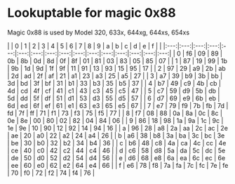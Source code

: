 # Lookuptable for magic 0x88

Magic 0x88 is used by Model 320, 633x, 644xg, 644xs, 654xs

|    |  0  |  1  |  2  |  3  |  4  |  5  |  6  |  7  |  8  |  9  |  a  |  b  |  c  |  d  |  e  |  f  |
|    |:---:|:---:|:---:|:---:|:---:|:---:|:---:|:---:|:---:|:---:|:---:|:---:|:---:|:---:|:---:|:---:|
| 0  | f6  | 09  | 89  | 0b  | 8b  | 0d  | 8d  | 0f  | 8f  | 01  | 81  | 03  | 83  | 05  | 85  | 07  |
| 1  | 87  | 19  | 99  | 1b  | 9b  | 1d  | 9d  | 1f  | 9f  | 11  | 91  | 13  | 93  | 15  | 95  | 17  |
| 2  | 97  | 29  | a9  | 2b  | ab  | 2d  | ad  | 2f  | af  | 21  | a1  | 23  | a3  | 25  | a5  | 27  |
| 3  | a7  | 39  | b9  | 3b  | bb  | 3d  | bd  | 3f  | bf  | 31  | b1  | 33  | b3  | 35  | b5  | 37  |
| 4  | b7  | 49  | c9  | 4b  | cb  | 4d  | cd  | 4f  | cf  | 41  | c1  | 43  | c3  | 45  | c5  | 47  |
| 5  | c7  | 59  | d9  | 5b  | db  | 5d  | dd  | 5f  | df  | 51  | d1  | 53  | d3  | 55  | d5  | 57  |
| 6  | d7  | 69  | e9  | 6b  | eb  | 6d  | ed  | 6f  | ef  | 61  | e1  | 63  | e3  | 65  | e5  | 67  |
| 7  | e7  | 79  | f9  | 7b  | fb  | 7d  | fd  | 7f  | ff  | 71  | f1  | 73  | f3  | 75  | f5  | 77  |
| 8  | f7  | 08  | 88  | 0a  | 8a  | 0c  | 8c  | 0e  | 8e  | 00  | 80  | 02  | 82  | 04  | 84  | 06  |
| 9  | 86  | 18  | 98  | 1a  | 9a  | 1c  | 9c  | 1e  | 9e  | 10  | 90  | 12  | 92  | 14  | 94  | 16  |
| a  | 96  | 28  | a8  | 2a  | aa  | 2c  | ac  | 2e  | ae  | 20  | a0  | 22  | a2  | 24  | a4  | 26  |
| b  | a6  | 38  | b8  | 3a  | ba  | 3c  | bc  | 3e  | be  | 30  | b0  | 32  | b2  | 34  | b4  | 36  |
| c  | b6  | 48  | c8  | 4a  | ca  | 4c  | cc  | 4e  | ce  | 40  | c0  | 42  | c2  | 44  | c4  | 46  |
| d  | c6  | 58  | d8  | 5a  | da  | 5c  | dc  | 5e  | de  | 50  | d0  | 52  | d2  | 54  | d4  | 56  |
| e  | d6  | 68  | e8  | 6a  | ea  | 6c  | ec  | 6e  | ee  | 60  | e0  | 62  | e2  | 64  | e4  | 66  |
| f  | e6  | 78  | f8  | 7a  | fa  | 7c  | fc  | 7e  | fe  | 70  | f0  | 72  | f2  | 74  | f4  | 76  |
